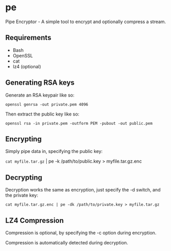 # pe
Pipe Encryptor - A simple tool to encrypt and optionally compress a stream.

## Requirements

* Bash
* OpenSSL
* cat
* lz4 (optional)

## Generating RSA keys
Generate an RSA keypair like so:

`openssl genrsa -out private.pem 4096`

Then extract the public key like so:

`openssl rsa -in private.pem -outform PEM -pubout -out public.pem`

## Encrypting

Simply pipe data in, specifying the public key:

`cat myfile.tar.gz` | pe -k /path/to/public.key > myfile.tar.gz.enc

## Decrypting

Decryption works the same as encryption, just specify the -d switch,
and the private key:

`cat myfile.tar.gz.enc | pe -dk /path/to/private.key > myfile.tar.gz`

## LZ4 Compression

Compression is optional, by specifying the -c option during encryption.

Compression is automatically detected during decryption. 
